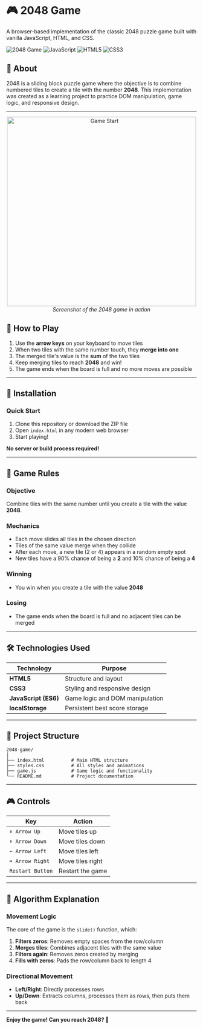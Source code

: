 # 🎮 2048 Game

A browser-based implementation of the classic 2048 puzzle game built with vanilla JavaScript, HTML, and CSS.

![2048 Game](https://img.shields.io/badge/Status-Complete-success)
![JavaScript](https://img.shields.io/badge/JavaScript-ES6-yellow)
![HTML5](https://img.shields.io/badge/HTML-5-orange)
![CSS3](https://img.shields.io/badge/CSS-3-blue)

## 📖 About

2048 is a sliding block puzzle game where the objective is to combine numbered tiles to create a tile with the number **2048**. This implementation was created as a learning project to practice DOM manipulation, game logic, and responsive design.

---

<div align="center">
  <img src="https://github.com/user-attachments/assets/7fff35f7-8f81-451d-a343-d6225f990d70" alt="Game Start" width="500">
  <br>
  <em>Screenshot of the 2048 game in action</em>
</div>

## 🎯 How to Play

1. Use the **arrow keys** on your keyboard to move tiles
2. When two tiles with the same number touch, they **merge into one**
3. The merged tile's value is the **sum** of the two tiles
4. Keep merging tiles to reach **2048** and win!
5. The game ends when the board is full and no more moves are possible

---

## 🚀 Installation

### Quick Start
1. Clone this repository or download the ZIP file
2. Open `index.html` in any modern web browser
3. Start playing!

**No server or build process required!**

---

## 📜 Game Rules

### Objective
Combine tiles with the same number until you create a tile with the value **2048**.

### Mechanics
- Each move slides all tiles in the chosen direction
- Tiles of the same value merge when they collide
- After each move, a new tile (2 or 4) appears in a random empty spot
- New tiles have a 90% chance of being a **2** and 10% chance of being a **4**

### Winning
- You win when you create a tile with the value **2048**

### Losing
- The game ends when the board is full and no adjacent tiles can be merged

---

## 🛠️ Technologies Used

| Technology | Purpose |
|-----------|---------|
| **HTML5** | Structure and layout |
| **CSS3** | Styling and responsive design |
| **JavaScript (ES6)** | Game logic and DOM manipulation |
| **localStorage** | Persistent best score storage |

---

## 📂 Project Structure
```
2048-game/
│
├── index.html          # Main HTML structure
├── styles.css          # All styles and animations
├── game.js             # Game logic and functionality
└── README.md           # Project documentation
```
---

## 🎮 Controls

| Key | Action |
|-----|--------|
| `⬆️ Arrow Up` | Move tiles up |
| `⬇️ Arrow Down` | Move tiles down |
| `⬅️ Arrow Left` | Move tiles left |
| `➡️ Arrow Right` | Move tiles right |
| `Restart Button` | Restart the game |

---

## 🧠 Algorithm Explanation

### Movement Logic

The core of the game is the `slide()` function, which:

1. **Filters zeros**: Removes empty spaces from the row/column
2. **Merges tiles**: Combines adjacent tiles with the same value
3. **Filters again**: Removes zeros created by merging
4. **Fills with zeros**: Pads the row/column back to length 4

### Directional Movement

- **Left/Right**: Directly processes rows
- **Up/Down**: Extracts columns, processes them as rows, then puts them back

---

**Enjoy the game! Can you reach 2048? 🎯**
